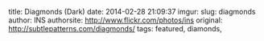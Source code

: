 title: Diagmonds (Dark)
date: 2014-02-28 21:09:37
imgur: 
slug: diagmonds
author: INS
authorsite: http://www.flickr.com/photos/ins
original: http://subtlepatterns.com/diagmonds/
tags: featured, diamonds,
